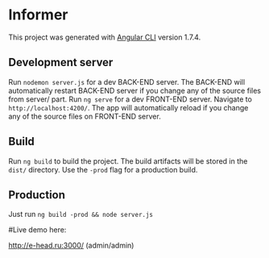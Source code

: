 # Informer

This project was generated with [Angular CLI](https://github.com/angular/angular-cli) version 1.7.4.

## Development server

Run `nodemon server.js` for a dev BACK-END server. The BACK-END will automatically restart BACK-END server if you change any of the source files from server/ part.
Run `ng serve` for a dev FRONT-END server. Navigate to `http://localhost:4200/`. The app will automatically reload if you change any of the source files on FRONT-END server.

## Build

Run `ng build` to build the project. The build artifacts will be stored in the `dist/` directory. Use the `-prod` flag for a production build.

## Production

Just run `ng build -prod && node server.js` 

#Live demo here:

http://e-head.ru:3000/ (admin/admin)
